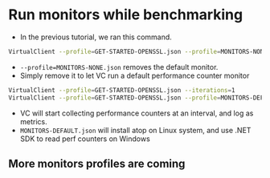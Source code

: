 ﻿---
id: run-monitors
sidebar_position: 2
---

# Run monitors while benchmarking


- In the previous tutorial, we ran this command.
```bash
VirtualClient --profile=GET-STARTED-OPENSSL.json --profile=MONITORS-NONE.json --iterations=1
```

- `--profile=MONITORS-NONE.json` removes the default monitor. 
- Simply remove it to let VC run a default performance counter monitor
```bash
VirtualClient --profile=GET-STARTED-OPENSSL.json --iterations=1
VirtualClient --profile=GET-STARTED-OPENSSL.json --profile=MONITORS-DEFAULT.json --iterations=1
```
- VC will start collecting performance counters at an interval, and log as metrics.
- `MONITORS-DEFAULT.json` will install atop on Linux system, and use .NET SDK to read perf counters on Windows

## More monitors profiles are coming


